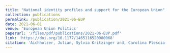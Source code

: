 ```yaml
---
title: "National identity profiles and support for the European Union"
collection: publications
permalink: /publication/2021-06-EUP
date: 2021-06-01
venue: 'European Union Politics'
paperurl: '/files/pdf/publications/2021-06-EUP.pdf'
link: 'https://doi.org/10.1177/1465116520980068'
citation: 'Aichholzer, Julian, Sylvia Kritzinger and, Carolina Plescia. 2021. &quot;National identity profiles and support for the European Union.&quot; <i>European Union Politics</i> 22(2): 293–315.  doi.org/10.1177/1465116520980068'
---
```



